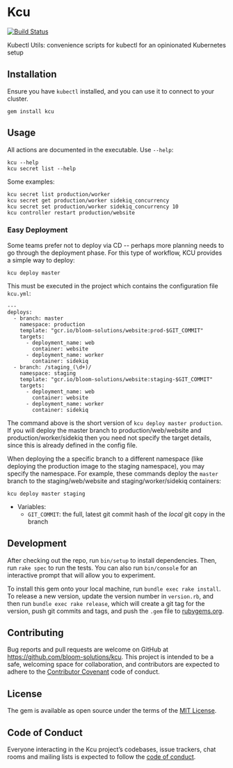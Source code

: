 # Kcu

[![Build Status](https://travis-ci.org/bloom-solutions/kcu.svg?branch=master)](https://travis-ci.org/bloom-solutions/kcu)

Kubectl Utils: convenience scripts for kubectl for an opinionated Kubernetes setup

## Installation

Ensure you have `kubectl` installed, and you can use it to connect to your cluster.

```
gem install kcu
```

## Usage

All actions are documented in the executable. Use `--help`:

```
kcu --help
kcu secret list --help
```

Some examples:

```
kcu secret list production/worker
kcu secret get production/worker sidekiq_concurrency
kcu secret set production/worker sidekiq_concurrency 10
kcu controller restart production/website
```

### Easy Deployment

Some teams prefer not to deploy via CD -- perhaps more planning needs to go through the deployment phase. For this type of workflow, KCU provides a simple way to deploy:

```
kcu deploy master
```

This must be executed in the project which contains the configuration file `kcu.yml`:

```
---
deploys:
  - branch: master
    namespace: production
    template: "gcr.io/bloom-solutions/website:prod-$GIT_COMMIT"
    targets:
      - deployment_name: web
        container: website
      - deployment_name: worker
        container: sidekiq
  - branch: /staging_(\d+)/
    namespace: staging
    template: "gcr.io/bloom-solutions/website:staging-$GIT_COMMIT"
    targets:
      - deployment_name: web
        container: website
      - deployment_name: worker
        container: sidekiq
```

The command above is the short version of `kcu deploy master production`. If you will deploy the master branch to production/web/website and production/worker/sidekiq then you need not specify the target details, since this is already defined in the config file.

When deploying the a specific branch to a different namespace (like deploying the production image to the staging namespace), you may specify the namespace. For example, these commands deploy the `master` branch to the staging/web/website and staging/worker/sidekiq containers:

```
kcu deploy master staging
```

- Variables:
  - `GIT_COMMIT`: the full, latest git commit hash of the *local* git copy in the branch

## Development

After checking out the repo, run `bin/setup` to install dependencies. Then, run `rake spec` to run the tests. You can also run `bin/console` for an interactive prompt that will allow you to experiment.

To install this gem onto your local machine, run `bundle exec rake install`. To release a new version, update the version number in `version.rb`, and then run `bundle exec rake release`, which will create a git tag for the version, push git commits and tags, and push the `.gem` file to [rubygems.org](https://rubygems.org).

## Contributing

Bug reports and pull requests are welcome on GitHub at https://github.com/bloom-solutions/kcu. This project is intended to be a safe, welcoming space for collaboration, and contributors are expected to adhere to the [Contributor Covenant](http://contributor-covenant.org) code of conduct.

## License

The gem is available as open source under the terms of the [MIT License](http://opensource.org/licenses/MIT).

## Code of Conduct

Everyone interacting in the Kcu project’s codebases, issue trackers, chat rooms and mailing lists is expected to follow the [code of conduct](https://github.com/bloom-solutions/kcu/blob/master/CODE_OF_CONDUCT.md).

